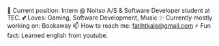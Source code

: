 👤 Current position: Intern @ Noitso A/S & Software Developer student at TEC.
💕 Loves: Gaming, Software Development, Music
✨ Currently mostly working on: Bookaway
📫 How to reach me: fatihtkale@gmail.com
⚡ Fun fact: Learned english from youtube.
